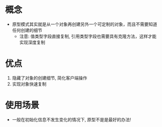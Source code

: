 # 概念
- 原型模式其实就是从一个对象再创建另外一个可定制的对象，而且不需要知道任何创建的细节
    - 注意: 值类型字段直接复制, 引用类型字段也需要具有克隆方法，这样才能实现深度复制

# 优点
1. 隐藏了对象的创建细节, 简化客户端操作
2. 实现对象快速复制

# 使用场景
- 一般在初始化信息不发生变化的情况下, 原型不是是最好的办法!